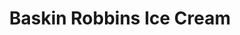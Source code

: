---
title: "Baskin Robbins Ice Cream"
url: /chattanooga/baskin-robbins-ice-cream/
shop: Eisprodukte
---